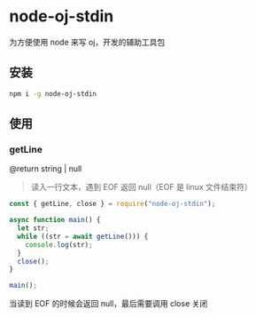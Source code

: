 # node-oj-stdin

为方便使用 node 来写 oj，开发的辅助工具包

## 安装

```bash
npm i -g node-oj-stdin
```

## 使用

### getLine

@return string | null

> 读入一行文本，遇到 EOF 返回 null（EOF 是 linux 文件结束符）

```js
const { getLine, close } = require("node-oj-stdin");

async function main() {
  let str;
  while ((str = await getLine())) {
    console.log(str);
  }
  close();
}

main();
```

当读到 EOF 的时候会返回 null，最后需要调用 close 关闭
